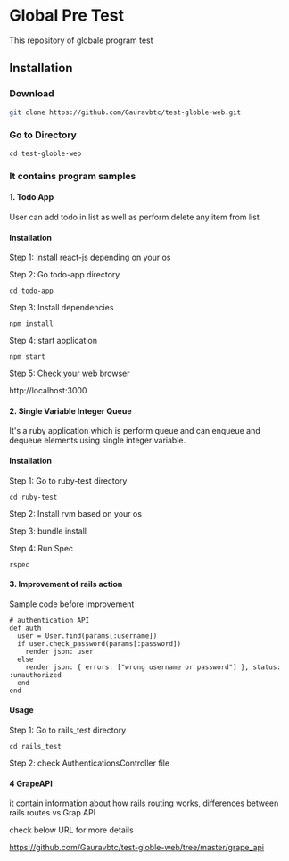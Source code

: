 # Global Pre Test

This repository of globale program test
  
## Installation

### Download 

```bash
git clone https://github.com/Gauravbtc/test-globle-web.git
```

### Go to Directory
```
cd test-globle-web
```


### It contains program samples

#### 1. Todo App

User can add todo in list as well as perform delete any item from list

#### Installation

Step 1: Install react-js depending on your os 

Step 2: Go todo-app directory 

```
cd todo-app
```

Step 3: Install dependencies
```
npm install
```

Step 4: start application
```
npm start
```

Step 5: Check your web browser

http://localhost:3000

 
#### 2. Single Variable Integer Queue

It's a ruby application which is perform queue and can enqueue and dequeue elements using single integer variable.  

#### Installation

Step 1: Go to ruby-test directory 

```
cd ruby-test
```

Step 2: Install rvm based on your os 

Step 3: bundle install 

Step 4: Run Spec 
```
rspec 
```

#### 3. Improvement of rails action 

Sample code before improvement 

```
# authentication API
def auth
  user = User.find(params[:username])
  if user.check_password(params[:password])
    render json: user
  else
    render json: { errors: ["wrong username or password"] }, status: :unauthorized
  end
end
```

#### Usage

Step 1: Go to rails_test directory
```
cd rails_test
```

Step 2: check AuthenticationsController file 


#### 4 GrapeAPI

it contain information about how rails routing works, differences between rails routes vs Grap API 

check below URL for more details 

https://github.com/Gauravbtc/test-globle-web/tree/master/grape_api
